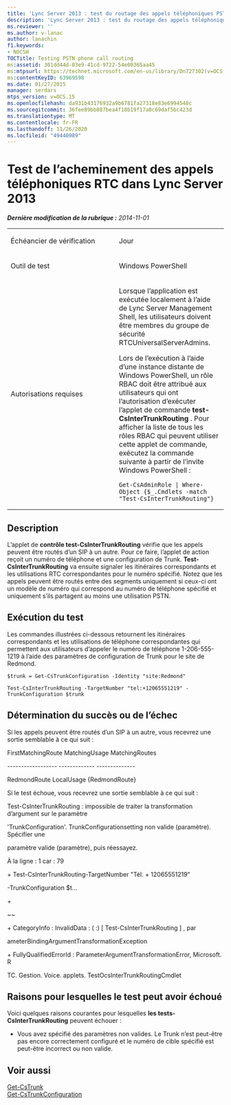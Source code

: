 ```yaml
---
title: 'Lync Server 2013 : test du routage des appels téléphoniques PSTN'
description: 'Lync Server 2013 : test du routage des appels téléphoniques PSTN.'
ms.reviewer: ''
ms.author: v-lanac
author: lanachin
f1.keywords:
- NOCSH
TOCTitle: Testing PSTN phone call routing
ms:assetid: 301dd44d-03e9-41cd-9722-54e00365aa45
ms:mtpsurl: https://technet.microsoft.com/en-us/library/Dn727302(v=OCS.15)
ms:contentKeyID: 63969598
ms.date: 01/27/2015
manager: serdars
mtps_version: v=OCS.15
ms.openlocfilehash: da931b43176932a9b6781fa27318e83e6994548c
ms.sourcegitcommit: 36fee89bb887bea4f18b19f17a8c69daf5bc423d
ms.translationtype: MT
ms.contentlocale: fr-FR
ms.lasthandoff: 11/26/2020
ms.locfileid: "49440989"
---
```

# <a name="testing-pstn-phone-call-routing-in-lync-server-2013"></a>Test de l’acheminement des appels téléphoniques RTC dans Lync Server 2013

<div data-xmlns="http://www.w3.org/1999/xhtml">

<div class="topic" data-xmlns="http://www.w3.org/1999/xhtml" data-msxsl="urn:schemas-microsoft-com:xslt" data-cs="https://msdn.microsoft.com/">

<div data-asp="https://msdn2.microsoft.com/asp">



</div>

<div id="mainSection">

<div id="mainBody">

<span> </span>

_**Dernière modification de la rubrique :** 2014-11-01_


<table>
<colgroup>
<col style="width: 50%" />
<col style="width: 50%" />
</colgroup>
<tbody>
<tr class="odd">
<td><p>Échéancier de vérification</p></td>
<td><p>Jour</p></td>
</tr>
<tr class="even">
<td><p>Outil de test</p></td>
<td><p>Windows PowerShell</p></td>
</tr>
<tr class="odd">
<td><p>Autorisations requises</p></td>
<td><p>Lorsque l’application est exécutée localement à l’aide de Lync Server Management Shell, les utilisateurs doivent être membres du groupe de sécurité RTCUniversalServerAdmins.</p>
<p>Lors de l’exécution à l’aide d’une instance distante de Windows PowerShell, un rôle RBAC doit être attribué aux utilisateurs qui ont l’autorisation d’exécuter l’applet de commande <strong>test-CsInterTrunkRouting</strong> . Pour afficher la liste de tous les rôles RBAC qui peuvent utiliser cette applet de commande, exécutez la commande suivante à partir de l’invite Windows PowerShell :</p>
<pre><code>Get-CsAdminRole | Where-Object {$_.Cmdlets -match &quot;Test-CsInterTrunkRouting&quot;}</code></pre></td>
</tr>
</tbody>
</table>


<div>

## <a name="description"></a>Description

L’applet de **contrôle test-CsInterTrunkRouting** vérifie que les appels peuvent être routés d’un SIP à un autre. Pour ce faire, l’applet de action reçoit un numéro de téléphone et une configuration de Trunk. **Test-CsInterTrunkRouting** va ensuite signaler les itinéraires correspondants et les utilisations RTC correspondantes pour le numéro spécifié. Notez que les appels peuvent être routés entre des segments uniquement si ceux-ci ont un modèle de numéro qui correspond au numéro de téléphone spécifié et uniquement s’ils partagent au moins une utilisation PSTN.

</div>

<div>

## <a name="running-the-test"></a>Exécution du test

Les commandes illustrées ci-dessous retournent les itinéraires correspondants et les utilisations de téléphone correspondantes qui permettent aux utilisateurs d’appeler le numéro de téléphone 1-206-555-1219 à l’aide des paramètres de configuration de Trunk pour le site de Redmond.

    $trunk = Get-CsTrunkConfiguration -Identity "site:Redmond"
    
    Test-CsInterTrunkRouting -TargetNumber "tel:+12065551219" -TrunkConfiguration $trunk

</div>

<div>

## <a name="determining-success-or-failure"></a>Détermination du succès ou de l’échec

Si les appels peuvent être routés d’un SIP à un autre, vous recevrez une sortie semblable à ce qui suit :

FirstMatchingRoute MatchingUsage MatchingRoutes

\------------------ ------------- --------------

RedmondRoute LocalUsage {RedmondRoute}

Si le test échoue, vous recevrez une sortie semblable à ce qui suit :

Test-CsInterTrunkRouting : impossible de traiter la transformation d’argument sur le paramètre

'TrunkConfiguration'. TrunkConfigurationsetting non valide (paramètre). Spécifier une

paramètre valide (paramètre), puis réessayez.

À la ligne : 1 car : 79

\+ Test-CsInterTrunkRouting-TargetNumber "Tél. + 12065551219"

\-TrunkConfiguration $t...

\+

~~

\+ CategoryInfo : InvalidData : ( :) \[ Test-CsInterTrunkRouting \] , par

ameterBindingArgumentTransformationException

\+ FullyQualifiedErrorId : ParameterArgumentTransformationError, Microsoft. R

TC. Gestion. Voice. applets. TestOcsInterTrunkRoutingCmdlet

</div>

<div>

## <a name="reasons-why-the-test-might-have-failed"></a>Raisons pour lesquelles le test peut avoir échoué

Voici quelques raisons courantes pour lesquelles **les tests-CsInterTrunkRouting** peuvent échouer :

  - Vous avez spécifié des paramètres non valides. Le Trunk n’est peut-être pas encore correctement configuré et le numéro de cible spécifié est peut-être incorrect ou non valide.

</div>

<div>

## <a name="see-also"></a>Voir aussi


[Get-CsTrunk](https://docs.microsoft.com/powershell/module/skype/Get-CsTrunk)  
[Get-CsTrunkConfiguration](https://docs.microsoft.com/powershell/module/skype/Get-CsTrunkConfiguration)  
  

</div>

</div>

<span> </span>

</div>

</div>

</div>

